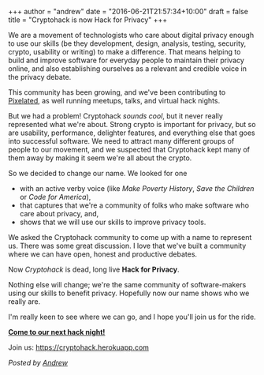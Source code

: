 +++
author = "andrew"
date = "2016-06-21T21:57:34+10:00"
draft = false
title = "Cryptohack is now Hack for Privacy"
+++

We are a movement of technologists who care about digital privacy enough to use our skills (be they development, design, analysis, testing, security, crypto, usability or writing) to make a difference. That means helping to build and improve software for everyday people to maintain their privacy online, and also establishing ourselves as a relevant and credible voice in the privacy debate.

This community has been growing, and we've been contributing to [Pixelated](https://pixelated-project.org), as well running meetups, talks, and virtual hack nights.

But we had a problem! Cryptohack _sounds cool_, but it never really represented what we're about. Strong crypto is important for privacy, but so are usability, performance, delighter features, and everything else that goes into successful software. We need to attract many different groups of people to our movement, and we suspected that Cryptohack kept many of them away by making it seem we're all about the crypto.

So we decided to change our name. We looked for one

* with an active verby voice (like _Make Poverty History_, _Save the Children_ or _Code for America_),
* that captures that we're a community of folks who make software who care about privacy, and,
* shows that we will use our skills to improve privacy tools.

We asked the Cryptohack community to come up with a name to represent us. There was some great discussion. I love that we've built a community where we can have open, honest and productive debates.

Now _Cryptohack_ is dead, long live **Hack for Privacy**.

Nothing else will change; we're the same community of software-makers using our skills to benefit privacy. Hopefully now our name shows who we really are.

I'm really keen to see where we can go, and I hope you'll join us for the ride.

<p class="center">
<a class="button" href="http://www.meetup.com/cryptohack/events/231390595/"><strong>Come to our next hack night!</strong></a>
</p>

Join us: https://cryptohack.herokuapp.com

*Posted by [Andrew](https://twitter.com/whereismytaco)*
